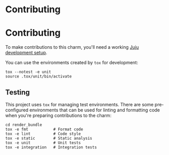 # Contributing

# Contributing

To make contributions to this charm, you'll need a working [Juju development setup](https://juju.is/docs/sdk/dev-setup).

You can use the environments created by `tox` for development:

```shell
tox --notest -e unit
source .tox/unit/bin/activate
```

## Testing

This project uses `tox` for managing test environments. There are some pre-configured environments
that can be used for linting and formatting code when you're preparing contributions to the charm:

```shell
cd render_bundle
tox -e fmt           # Format code
tox -e lint          # Code style
tox -e static        # Static analysis
tox -e unit          # Unit tests
tox -e integration   # Integration tests
```
